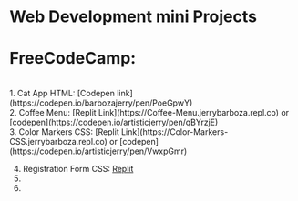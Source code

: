 # Web Development mini Projects
<h1>FreeCodeCamp:</h1>
<br>
1. Cat App HTML: [Codepen link](https://codepen.io/barbozajerry/pen/PoeGpwY)  <br>
2. Coffee Menu: [Replit Link](https://Coffee-Menu.jerrybarboza.repl.co) or [codepen](https://codepen.io/artisticjerry/pen/qBYrzjE)
 <br>
3. Color Markers CSS: [Replit Link](https://Color-Markers-CSS.jerrybarboza.repl.co) or [codepen](https://codepen.io/artisticjerry/pen/VwxpGmr)
 <br>
 
4. Registration Form CSS: [Replit](https://Registration-Form.jerrybarboza.repl.co)<br>
5. 
6. 

